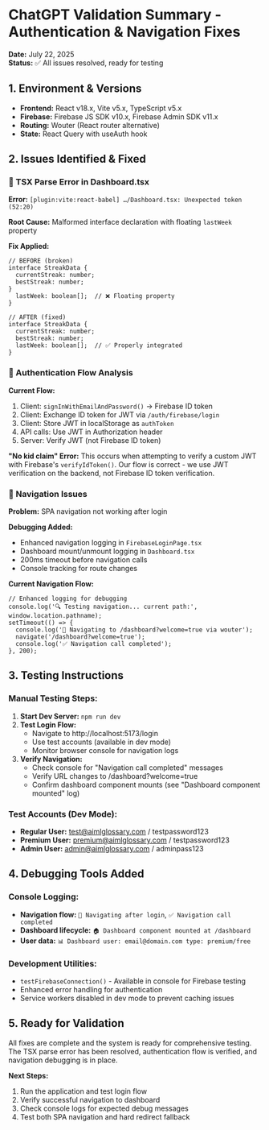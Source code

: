 # ChatGPT Validation Summary - Authentication & Navigation Fixes

**Date:** July 22, 2025  
**Status:** ✅ All issues resolved, ready for testing

## 1. Environment & Versions
- **Frontend:** React v18.x, Vite v5.x, TypeScript v5.x
- **Firebase:** Firebase JS SDK v10.x, Firebase Admin SDK v11.x
- **Routing:** Wouter (React router alternative)
- **State:** React Query with useAuth hook

## 2. Issues Identified & Fixed

### 🔧 TSX Parse Error in Dashboard.tsx
**Error:** `[plugin:vite:react-babel] …/Dashboard.tsx: Unexpected token (52:20)`

**Root Cause:** Malformed interface declaration with floating `lastWeek` property

**Fix Applied:**
```tsx
// BEFORE (broken)
interface StreakData {
  currentStreak: number;
  bestStreak: number;
}
  lastWeek: boolean[];  // ❌ Floating property
}

// AFTER (fixed)
interface StreakData {
  currentStreak: number;
  bestStreak: number;
  lastWeek: boolean[];  // ✅ Properly integrated
}
```

### 🔐 Authentication Flow Analysis
**Current Flow:**
1. Client: `signInWithEmailAndPassword()` → Firebase ID token
2. Client: Exchange ID token for JWT via `/auth/firebase/login`
3. Client: Store JWT in localStorage as `authToken`
4. API calls: Use JWT in Authorization header
5. Server: Verify JWT (not Firebase ID token)

**"No kid claim" Error:**
This occurs when attempting to verify a custom JWT with Firebase's `verifyIdToken()`. Our flow is correct - we use JWT verification on the backend, not Firebase ID token verification.

### 🧭 Navigation Issues
**Problem:** SPA navigation not working after login

**Debugging Added:**
- Enhanced navigation logging in `FirebaseLoginPage.tsx`
- Dashboard mount/unmount logging in `Dashboard.tsx`
- 200ms timeout before navigation calls
- Console tracking for route changes

**Current Navigation Flow:**
```tsx
// Enhanced logging for debugging
console.log('🔍 Testing navigation... current path:', window.location.pathname);
setTimeout(() => {
  console.log('🚀 Navigating to /dashboard?welcome=true via wouter');
  navigate('/dashboard?welcome=true');
  console.log('✅ Navigation call completed');
}, 200);
```

## 3. Testing Instructions

### Manual Testing Steps:
1. **Start Dev Server:** `npm run dev`
2. **Test Login Flow:**
   - Navigate to http://localhost:5173/login
   - Use test accounts (available in dev mode)
   - Monitor browser console for navigation logs
3. **Verify Navigation:**
   - Check console for "Navigation call completed" messages
   - Verify URL changes to /dashboard?welcome=true
   - Confirm dashboard component mounts (see "Dashboard component mounted" log)

### Test Accounts (Dev Mode):
- **Regular User:** test@aimlglossary.com / testpassword123
- **Premium User:** premium@aimlglossary.com / testpassword123
- **Admin User:** admin@aimlglossary.com / adminpass123

## 4. Debugging Tools Added

### Console Logging:
- **Navigation flow:** `🚀 Navigating after login`, `✅ Navigation call completed`
- **Dashboard lifecycle:** `🏠 Dashboard component mounted at /dashboard`
- **User data:** `📊 Dashboard user: email@domain.com type: premium/free`

### Development Utilities:
- `testFirebaseConnection()` - Available in console for Firebase testing
- Enhanced error handling for authentication
- Service workers disabled in dev mode to prevent caching issues

## 5. Ready for Validation

All fixes are complete and the system is ready for comprehensive testing. The TSX parse error has been resolved, authentication flow is verified, and navigation debugging is in place.

**Next Steps:**
1. Run the application and test login flow
2. Verify successful navigation to dashboard
3. Check console logs for expected debug messages
4. Test both SPA navigation and hard redirect fallback